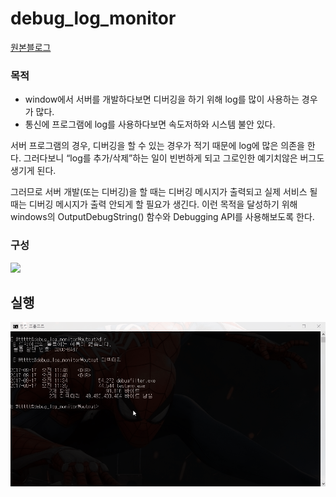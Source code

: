 # debug_log_monitor

[원본블로그](http://blog.naver.com/adsloader/50141481480)

### 목적
 
- window에서 서버를 개발하다보면 디버깅을 하기 위해 log를 많이 사용하는 경우가 많다. 
- 통신에 프로그램에 log를 사용하다보면 속도저하와 시스템 불안  있다. 

서버 프로그램의 경우, 디버깅을 할 수 있는 경우가 적기 때문에 log에 많은 의존을 한다.
그러다보니 “log를 추가/삭제”하는 일이 빈번하게 되고 그로인한 예기치않은 버그도 생기게 된다.
 
그러므로 서버 개발(또는 디버깅)을 할 때는 디버깅 메시지가 출력되고 실제 서비스 될 때는 디버깅 메시지가 출력 안되게 할 필요가 생긴다. 이런 목적을 달성하기 위해 windows의 OutputDebugString() 함수와 Debugging API를 사용해보도록 한다.

### 구성
 
![](http://postfiles1.naver.net/20120518_128/adsloader_1337345035247fu8fT_JPEG/1.PNG?type=w2)

## 실행

![](/data/debugmonitor.gif)

